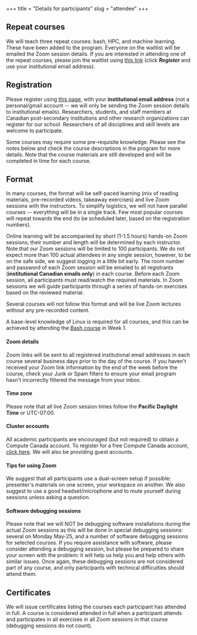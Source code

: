 +++
title = "Details for participants"
slug = "attendee"
+++

## Repeat courses

We will teach three repeat courses: bash, HPC, and machine learning. These have been added to the
program. Everyone on the waitlist will be emailed the Zoom session details. If you are interested in
attending one of the repeat courses, please join the waitlist using
[this link](https://www.eventbrite.com/e/westgrid-research-computing-summer-school-2020-online-tickets-102614093516)
(click ***Register*** and use your institutional email address).

## Registration

<!-- Free Eventbrite registration for individual courses will open to participants from all WestGrid -->
<!-- institutions in early May. -->

Please register using
[this page](https://www.eventbrite.com/e/westgrid-research-computing-summer-school-2020-online-tickets-102614093516),
with your **institutional email address** (not a personal/gmail account -- we will only be sending the
Zoom session details to institutional emails). Researchers, students, and staff members at Canadian
post-secondary institutions and other research organizations can register for our school. Researchers of
all disciplines and skill levels are welcome to participate.

Some courses may require some pre-requisite knowledge. Please see the notes below and check the course
descriptions in the program for more details. Note that the course materials are still developed and will
be completed in time for each course.

<!-- <\!-- Note: If you are an international researcher / student living outside of Canada and you have no relation -\-> -->
<!-- <\!-- to a Canadian post-secondary institution, then you cannot register; however, you are welcome to browse -\-> -->
<!-- <\!-- WestGrid's Training Materials website for similar resources and recorded videos. -\-> -->

## Format

In many courses, the format will be self-paced learning (mix of reading materials, pre-recorded videos,
takeaway exercises) and live Zoom sessions with the instructors. To simplify logistics, we will not have
parallel courses -- everything will be in a single track. Few most popular courses will repeat towards
the end (to be scheduled later, based on the registration numbers).

Online learning will be accompanied by short (1-1.5 hours) hands-on Zoom sessions; their number and
length will be determined by each instructor. Note that our Zoom sessions will be limited to 100
participants. We do not expect more than 100 actual attendees in any single session, however, to be on
the safe side, we suggest logging in a little bit early. The room number and password of each Zoom
session will be emailed to all registrants (**institutional Canadian emails only**) in each
course. Before each Zoom session, all participants must read/watch the required materials. In Zoom
sessions we will guide participants through a series of hands-on exercises based on the reviewed
material.

Several courses will not follow this format and will be live Zoom lectures without any pre-recorded
content.

A base-level knowledge of Linux is required for all courses, and this can be achieved by attending the
[Bash course](../bash-menu) in Week 1.

#### Zoom details

Zoom links will be sent to all registered institutional email addresses in each course several business
days prior to the day of the course. If you haven't received your Zoom link information by the end of the
week before the course, check your Junk or Spam filters to ensure your email program hasn't incorrectly
filtered the message from your inbox.

#### Time zone

Please note that all live Zoom session times follow the **Pacific Daylight Time** or UTC-07:00.

#### Cluster accounts

All academic participants are encouraged (but not required) to obtain a Compute Canada account. To
register for a free Compute Canada account,
[click here](https://ccdb.computecanada.ca/account_application). We will also be providing guest
accounts.

#### Tips for using Zoom

We suggest that all participants use a dual-screen setup if possible: presenter's materials on one
screen, your workspace on another. We also suggest to use a good headset/microphone and to mute yourself
during sessions unless asking a question.

<!-- - tracking attendance: type your name + some small tidbit into the etherpad (or similar), or use socrative with names -->
<!-- - will not be recorded -->

#### Software debugging sessions

Please note that we will NOT be debugging software installations during the actual Zoom sessions as this
will be done in special debugging sessions: several on Monday May-25, and a number of software debugging
sessions for selected courses. If you require assistance with software, please consider attending a
debugging session, but please be prepared to share your screen with the problem: it will help us help you
and help others with similar issues. Once again, these debugging sessions are not considered part of any
course, and only participants with technical difficulties should attend them.

## Certificates

We will issue certificates listing the courses each participant has attended in full. A course is
considered attended in full when a participant attends and participates in all exercises in all Zoom
sessions in that course (debugging sessions do not count).
